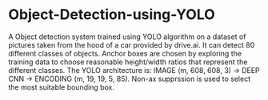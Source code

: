 # Object-Detection-using-YOLO
A Object detection system trained using YOLO algorithm on a dataset of pictures taken from the hood of a car provided by drive.ai. It can detect 80 different classes of objects. Anchor boxes are chosen by exploring the training data to choose reasonable height/width ratios that represent the different classes. The YOLO architecture is: IMAGE (m, 608, 608, 3) -> DEEP CNN -> ENCODING (m, 19, 19, 5, 85). Non-ax supprssion is used to select the most suitable bounding box. 
